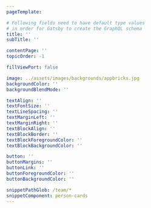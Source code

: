 ```yaml
---
pageTemplate:

# Following fields need to have default type values 
# in order for Gatsby to create the GraphQL schema
title: ''
subTitle: ''

contentPage: ''
topicOrder: -1

fillViewPort: false

image: ../assets/images/backgrounds/appbricks.jpg
backgroundColor: ''
backgroundBlendMode: ''

textAlign: ''
textFontSize: ''
textLineSpacing: ''
textMarginLeft: ''
textMarginRight: ''
textBlockAlign: ''
textBlockBorder: ''
textBlockForegroundColor: ''
textBlockBackgroundColor: ''

button: ''
buttonMargins: ''
buttonLink: ''
buttonForegroundColor: ''
buttonBackgroundColor: ''

snippetPathGlob: /team/*
snippetComponent: person-cards
---
```

